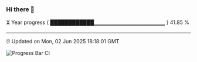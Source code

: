 ### Hi there 👋

⏳ Year progress { ████████████▁▁▁▁▁▁▁▁▁▁▁▁▁▁▁▁▁▁ } 41.85 %

---

⏰ Updated on Mon, 02 Jun 2025 18:18:01 GMT

![Progress Bar CI](https://github.com/code-lakshay/GitHub-Actions-Demo/workflows/Progress%20Bar%20CI/badge.svg)
